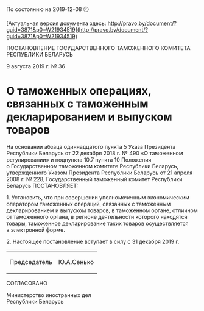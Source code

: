 По состоянию на 2019-12-08 &#x1F550;

[Актуальная версия документа здесь: http://pravo.by/document/?guid=3871&p0=W21934519](http://pravo.by/document/?guid=3871&p0=W21934519)

<p>ПОСТАНОВЛЕНИЕ ГОСУДАРСТВЕННОГО ТАМОЖЕННОГО КОМИТЕТА РЕСПУБЛИКИ БЕЛАРУСЬ</p>
<p>9 августа 2019 г. № 36</p>
<h1>О таможенных операциях, связанных с таможенным декларированием и выпуском товаров</h1>
<p>На основании абзаца одиннадцатого пункта 5 Указа Президента Республики Беларусь от 22 декабря 2018 г. № 490 «О таможенном регулировании» и подпункта 10.7 пункта 10 Положения о Государственном таможенном комитете Республики Беларусь, утвержденного Указом Президента Республики Беларусь от 21 апреля 2008 г. № 228, Государственный таможенный комитет Республики Беларусь ПОСТАНОВЛЯЕТ:</p>
<p>1. Установить, что при совершении уполномоченным экономическим оператором таможенных операций, связанных с таможенным декларированием и выпуском товаров, в таможенном органе, отличном от таможенного органа, в регионе деятельности которого находятся товары, таможенное декларирование таких товаров осуществляется в электронной форме.</p>
<p>2. Настоящее постановление вступает в силу с 31 декабря 2019 г.</p>
<p></p>
<table><tr>
<td><p>Председатель</p></td>
<td><p>Ю.А.Сенько</p></td>
</tr></table>
<p></p>
<p>СОГЛАСОВАНО</p>
<p>Министерство иностранных дел<br>Республики Беларусь</p>
<p></p>